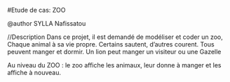 #Etude de cas: ZOO

@author SYLLA Nafissatou

//Description
Dans ce projet, il est demandé de modéliser et coder un zoo,
Chaque animal à sa vie propre. Certains sautent, d’autres courent. Tous peuvent manger et
dormir. Un lion peut manger un visiteur ou une Gazelle

Au niveau du ZOO : le zoo affiche les animaux, leur donne à manger et les affiche à nouveau.
